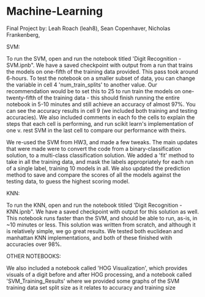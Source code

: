 # Machine-Learning
Final Project by:
Leah Roach (leah8),
Sean Copenhaver,
Nicholas Frankenberg,


SVM: 

To run the SVM, open and run the notebook titled 'Digit Recognition - SVM.ipnb". We have a saved checkpoint with output from a run that trains the models on one-fifth of the training data provided. This pass took around 6-hours. To test the notebook on a smaller subset of data, you can change the variable in cell 4 'num_train_splits' to another value. Our recommendation would be to set this to 25 to run train the models on one-twenty-fifth of the training data - this should finish running the entire notebook in 5-10 minutes and still achieve an accuracy of almost 97%. You can see the accuracy results in cell 9 (we included both training and testing accuracies). We also included comments in each fo the cells to explain the steps that each cell is performing, and run scikit learn's implementation of one v. rest SVM in the last cell to compare our performance with theirs. 

We re-used the SVM from HW3, and made a few tweaks. The main updates that were made were to convert the code from a binary-classification solution, to a multi-class classification solution. We added a 'fit' method to take in all the training data, and mask the labels appropriately for each run of a single label, training 10 models in all. We also updated the prediction method to save and compare the scores of all the models against the testing data, to guess the highest scoring model. 

KNN: 

To run the KNN, open and run the notebook titiled 'Digit Recognition - KNN.ipnb". We have a saved checkpoint with output for this solution as well. This notebook runs faster than the SVM, and should be able to run, as-is, in ~10 minutes or less. This solution was written from scratch, and although it is relatively simple, we go great results. We tested both euclidean and manhattan KNN implementations, and both of these finished witih accuracies over 98%.

OTHER NOTEBOOKS: 

We also included a notebook called 'HOG Visualization', which provides visuals of a digit before and after HOG processing, and a notebook called 'SVM_Training_Results' where we provided some graphs of the SVM training data set split size as it relates to accuracy and training size 
